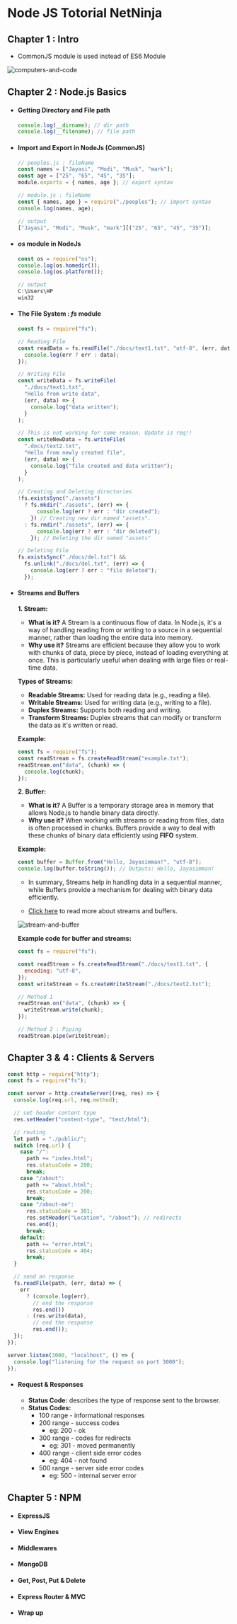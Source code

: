 # Node JS Totorial NetNinja

## Chapter 1 : Intro

- CommonJS module is used instead of ES6 Module

![computers-and-code](https://github.com/Jayasimman-P-K/node-js-notes/assets/92907116/c415f6c2-7a42-475e-9487-8b1f2f4d39fe)

## Chapter 2 : Node.js Basics

- #### Getting Directory and File path

  ```js
  console.log(__dirname); // dir path
  console.log(__filename); // file path
  ```

- #### Import and Export in NodeJs (CommonJS)

  ```js
  // peoples.js : fileName
  const names = ["Jayasi", "Modi", "Musk", "mark"];
  const age = ["25", "65", "45", "35"];
  module.exports = { names, age }; // export syntax

  // module.js : fileName
  const { names, age } = require("./peoples"); // import syntax
  console.log(names, age);

  // output
  ["Jayasi", "Modi", "Musk", "mark"][("25", "65", "45", "35")];
  ```

- #### **_os_** module in NodeJs

  ```js
  const os = require("os");
  console.log(os.homedir());
  console.log(os.platform());

  // output
  C:\Users\HP
  win32
  ```

- #### The File System : **_fs_** module

  ```js
  const fs = require("fs");

  // Reading File
  const readData = fs.readFile("./docs/text1.txt", "utf-8", (err, data) => {
    console.log(err ? err : data);
  });

  // Writing File
  const writeData = fs.writeFile(
    "./docs/text1.txt",
    "Hello from write data",
    (err, data) => {
      console.log("data written");
    }
  );

  // This is not working for some reason. Update is req!!
  const writeNewData = fs.writeFile(
    ".docs/text2.txt",
    "Hello from newly created file",
    (err, data) => {
      console.log("file created and data written");
    }
  );

  // Creating and Deleting directories
  !fs.existsSync("./assets")
    ? fs.mkdir("./assets", (err) => {
        console.log(err ? err : "dir created");
      }) // Creating new dir named "assets".
    : fs.rmdir("./assets", (err) => {
        console.log(err ? err : "dir deleted");
      }); // Deleting the dir named "assets"

  // Deleting File
  fs.existsSync("./docs/del.txt") &&
    fs.unlink("./docs/del.txt", (err) => {
      console.log(err ? err : "file deleted");
    });
  ```

- #### Streams and Buffers

  **1. Stream:**

  - **What is it?** A Stream is a continuous flow of data. In Node.js, it's a way of handling reading from or writing to a source in a sequential manner, rather than loading the entire data into memory.
  - **Why use it?** Streams are efficient because they allow you to work with chunks of data, piece by piece, instead of loading everything at once. This is particularly useful when dealing with large files or real-time data.

  **Types of Streams:**

  - **Readable Streams:** Used for reading data (e.g., reading a file).
  - **Writable Streams:** Used for writing data (e.g., writing to a file).
  - **Duplex Streams:** Supports both reading and writing.
  - **Transform Streams:** Duplex streams that can modify or transform the data as it's written or read.

  **Example:**

  ```javascript
  const fs = require("fs");
  const readStream = fs.createReadStream("example.txt");
  readStream.on("data", (chunk) => {
    console.log(chunk);
  });
  ```

  **2. Buffer:**

  - **What is it?** A Buffer is a temporary storage area in memory that allows Node.js to handle binary data directly.
  - **Why use it?** When working with streams or reading from files, data is often processed in chunks. Buffers provide a way to deal with these chunks of binary data efficiently using **FIFO** system.

  **Example:**

  ```javascript
  const buffer = Buffer.from("Hello, Jayasimman!", "utf-8");
  console.log(buffer.toString()); // Outputs: Hello, Jayasimman!
  ```

  - In summary, Streams help in handling data in a sequential manner, while Buffers provide a mechanism for dealing with binary data efficiently.

  - [Click here](https://medium.com/@diego.coder/buffers-and-streams-in-node-js-8cf094621dd9) to read more about streams and buffers.

  ![stream-and-buffer](https://github.com/Jayasimman-P-K/node-js-notes/assets/92907116/92a9ef9b-5238-4bfb-8ec3-18f03791fe37)

  **Example code for buffer and streams:**

  ```javascript
  const fs = require("fs");

  const readStream = fs.createReadStream("./docs/text1.txt", {
    encoding: "utf-8",
  });
  const writeStream = fs.createWriteStream("./docs/text2.txt");

  // Method 1
  readStream.on("data", (chunk) => {
    writeStream.write(chunk);
  });

  // Method 2 : Piping
  readStream.pipe(writeStream);
  ```

## Chapter 3 & 4 : Clients & Servers

```javascript
const http = require("http");
const fs = require("fs");

const server = http.createServer((req, res) => {
  console.log(req.url, req.method);

  // set header content type
  res.setHeader("content-type", "text/html");

  // routing
  let path = "./public/";
  switch (req.url) {
    case "/":
      path += "index.html";
      res.statusCode = 200;
      break;
    case "/about":
      path += "about.html";
      res.statusCode = 200;
      break;
    case "/about-me":
      res.statusCode = 301;
      res.setHeader("Location", "/about"); // redirects
      res.end();
      break;
    default:
      path += "error.html";
      res.statusCode = 404;
      break;
  }

  // send an response
  fs.readFile(path, (err, data) => {
    err
      ? (console.log(err),
        // end the response
        res.end())
      : (res.write(data),
        // end the response
        res.end());
  });
});

server.listen(3000, "localhost", () => {
  console.log("listening for the request on port 3000");
});
```

- #### Request & Responses
  - **Status Code:** describes the type of response sent to the browser.
  - **Status Codes:**
    - 100 range - informational responses
    - 200 range - success codes
      - eg: 200 - ok
    - 300 range - codes for redirects
      - eg: 301 - moved permanently
    - 400 range - client side error codes
      - eg: 404 - not found
    - 500 range - server side error codes
      - eg: 500 - internal server error

## Chapter 5 : NPM

- #### ExpressJS
- #### View Engines
- #### Middlewares
- #### MongoDB
- #### Get, Post, Put & Delete
- #### Express Router & MVC
- #### Wrap up
